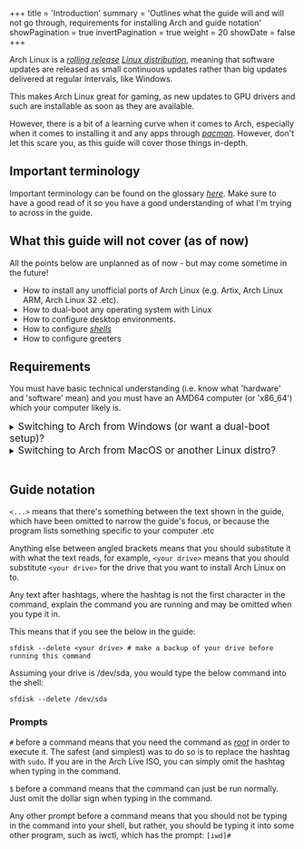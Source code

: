 +++
title = 'Introduction'
summary = 'Outlines what the guide will and will not go through, requirements for installing Arch and guide notation'
showPagination = true
invertPagination = true
weight = 20
showDate = false
+++

Arch Linux is a [_rolling release_](/arch-install-guide/glossary/package-manager) [_Linux distribution_](/arch-install-guide/glossary/distro), meaning that software updates are released as small continuous updates rather than big updates delivered at regular intervals, like Windows. 

This makes Arch Linux great for gaming, as new updates to GPU drivers and such are installable as soon as they are available. 

However, there is a bit of a learning curve when it comes to Arch, especially when it comes to installing it and any apps through [_pacman_](/arch-install-guide/glossary/package-manager). However, don't let this scare you, as this guide will cover those things in-depth.

## Important terminology

Important terminology can be found on the glossary [_here_](../glossary/). Make sure to have a good read of it so you have a good understanding of what I'm trying to across in the guide.

## What this guide will not cover (as of now)

All the points below are unplanned as of now - but may come sometime in the future!

* How to install any unofficial ports of Arch Linux (e.g. Artix, Arch Linux ARM, Arch Linux 32 .etc).
* How to dual-boot any operating system with Linux
* How to configure desktop environments.
* How to configure [_shells_](/arch-install-guide/glossary/shell)
* How to configure greeters

## Requirements

You must have basic technical understanding (i.e. know what 'hardware' and 'software' mean) and you must have an AMD64 computer (or 'x86_64') which your computer likely is.

<details>
    <summary><span style="font-size:1.25em;">Switching to Arch from Windows (or want a dual-boot setup)?</span></summary>

Hit the Windows Key and R on your keyboard at the same time, a dialog like the below should appear on the bottom left of your screen:
![](/images/arch-install-guide/run_dialog.png)

In it, type `cmd.exe`, and hit enter.
A window like the below should appear:
![](/images/arch-install-guide/cmd.png)

In that, enter the below command:
```
echo %PROCESSOR_ARCHITECTURE% 
```
If it returns `AMD64`, you're all good to go.

</details>

<details>
    <summary><span style="font-size:1.25em;">Switching to Arch from MacOS or another Linux distro?</span></summary>

On MacOS, open the "Terminal" application from Finder.\
On any Linux distribution, open your terminal application. This could be kitty, alacritty, konsole, yakuake .etc.\
In the shell, enter the below command:
```
uname -m 
```
If it returns `x86_64`, you're all good to go.

</details>
 
</br>

## Guide notation

`<...>` means that there's something between the text shown in the guide, which have been omitted to narrow the guide's focus, or because the program lists something specific to your computer .etc

Anything else between angled brackets means that you should substitute it with what the text reads, for example, `<your drive>` means that you should substitute `<your drive>` for the drive that you want to install Arch Linux on to.

Any text after hashtags, where the hashtag is not the first character in the command, explain the command you are running and may be omitted when you type it in.

This means that if you see the below in the guide:
```
sfdisk --delete <your drive> # make a backup of your drive before running this command 
```

Assuming your drive is /dev/sda, you would type the below command into the shell:
```
sfdisk --delete /dev/sda 
```

### Prompts

`#` before a command means that you need the command as [_root_](/arch-install-guide/glossary/root-user) in order to execute it. The safest (and simplest) was to do so is to replace the hashtag with `sudo`. If you are in the Arch Live ISO, you can simply omit the hashtag when typing in the command.

`$` before a command means that the command can just be run normally. Just omit the dollar sign when typing in the command.

Any other prompt before a command means that you should not be typing in the command into your shell, but rather, you should be typing it into some other program, such as iwctl, which has the prompt: `[iwd]#`